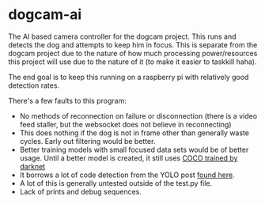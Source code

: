 # dogcam-ai
The AI based camera controller for the dogcam project. This runs and detects the dog and attempts to keep him in focus. This is separate from the dogcam project due to the nature of how much processing power/resources this project will use due to the nature of it (to make it easier to taskkill haha).

The end goal is to keep this running on a raspberry pi with relatively good detection rates.

There's a few faults to this program:

* No methods of reconnection on failure or disconnection (there is a video feed staller, but the websocket does not believe in reconnecting)
* This does nothing if the dog is not in frame other than generally waste cycles. Early out filtering would be better.
* Better training models with small focused data sets would be of better usage. Until a better model is created, it still uses [COCO trained by darknet](https://pjreddie.com/darknet/yolo/)
* It borrows a lot of code detection from the YOLO post [found here](https://www.pyimagesearch.com/2018/11/12/yolo-object-detection-with-opencv/).
* A lot of this is generally untested outside of the test.py file.
* Lack of prints and debug sequences.
